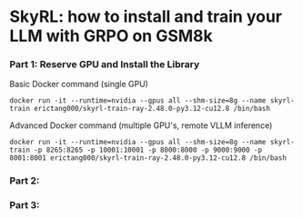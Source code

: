 # SkyRL: how to install and train your LLM with GRPO on GSM8k

### Part 1: Reserve GPU and Install the Library
Basic Docker command (single GPU)
```
docker run -it --runtime=nvidia --gpus all --shm-size=8g --name skyrl-train erictang000/skyrl-train-ray-2.48.0-py3.12-cu12.8 /bin/bash
```

Advanced Docker command (multiple GPU's, remote VLLM inference)
```
docker run -it --runtime=nvidia --gpus all --shm-size=8g --name skyrl-train -p 8265:8265 -p 10001:10001 -p 8000:8000 -p 9000:9000 -p 8001:8001 erictang000/skyrl-train-ray-2.48.0-py3.12-cu12.8 /bin/bash
```


### Part 2:

### Part 3:
